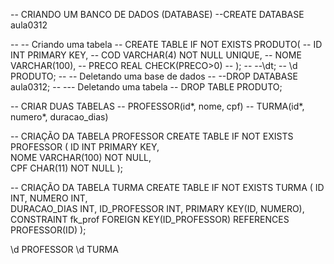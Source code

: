 
-- CRIANDO UM BANCO DE DADOS (DATABASE)
--CREATE DATABASE aula0312

-- -- Criando uma tabela
-- CREATE TABLE IF NOT EXISTS PRODUTO(
--   ID INT PRIMARY KEY,
--   COD VARCHAR(4) NOT NULL UNIQUE,
--   NOME VARCHAR(100),
--   PRECO REAL CHECK(PRECO>0)
-- );
-- --\dt;
-- \d PRODUTO;
-- -- Deletando uma base de dados
-- --DROP DATABASE aula0312;
-- --- Deletando uma tabela
-- DROP TABLE PRODUTO;


-- CRIAR DUAS TABELAS
-- PROFESSOR(id*, nome, cpf)
-- TURMA(id*, numero*, duracao_dias)

-- CRIAÇÃO DA TABELA PROFESSOR
CREATE TABLE IF NOT EXISTS PROFESSOR (
    ID INT PRIMARY KEY,       
    NOME VARCHAR(100) NOT NULL,   
    CPF CHAR(11) NOT NULL
);

-- CRIAÇÃO DA TABELA TURMA
CREATE TABLE IF NOT EXISTS TURMA (
    ID INT,
    NUMERO INT,           
    DURACAO_DIAS INT,
    ID_PROFESSOR INT,
    PRIMARY KEY(ID, NUMERO),
    CONSTRAINT fk_prof FOREIGN KEY(ID_PROFESSOR) REFERENCES PROFESSOR(ID)
);


\d PROFESSOR
\d TURMA

